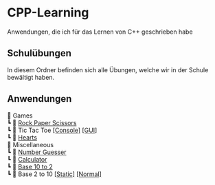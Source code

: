 # CPP-Learning

Anwendungen, die ich für das Lernen von C++ geschrieben habe

## Schulübungen

In diesem Ordner befinden sich alle Übungen, welche wir in der Schule bewältigt haben.

## Anwendungen

📂 Games  
┗ 📜 [Rock Paper Scissors](rpc.cpp)  
┗ 📜 Tic Tac Toe [[Console]](tictactoe.cpp) [[GUI]](ttt-gui.cpp)  
┗ 📜 [Hearts](hearts.cpp)  
📂 Miscellaneous  
┗ 📜 [Number Guesser](guesser.cpp)  
┗ 📜 [Calculator](calculator.cpp)  
┗ 📜 [Base 10 to 2](base_10_to_2.cpp)  
┗ 📜 Base 2 to 10 [[Static]](base_2_to_10_static.cpp) [[Normal]](base_2_to_10.cpp)